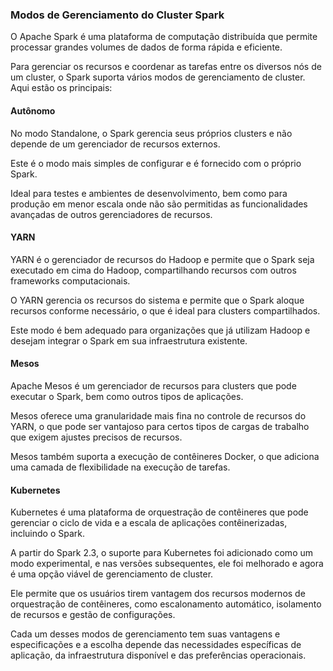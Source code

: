 ### Modos de Gerenciamento do Cluster Spark

O Apache Spark é uma plataforma de computação distribuída que permite processar grandes volumes de dados de forma rápida e eficiente.

Para gerenciar os recursos e coordenar as tarefas entre os diversos nós de um cluster, o Spark suporta vários modos de gerenciamento de cluster. Aqui estão os principais:

#### Autônomo

No modo Standalone, o Spark gerencia seus próprios clusters e não depende de um gerenciador de recursos externos.

Este é o modo mais simples de configurar e é fornecido com o próprio Spark.

Ideal para testes e ambientes de desenvolvimento, bem como para produção em menor escala onde não são permitidas as funcionalidades avançadas de outros gerenciadores de
recursos.

#### YARN

YARN é o gerenciador de recursos do Hadoop e permite que o Spark seja executado em cima do Hadoop, compartilhando recursos com outros frameworks computacionais.

O YARN gerencia os recursos do sistema e permite que o Spark aloque recursos conforme necessário, o que é ideal para clusters compartilhados.

Este modo é bem adequado para organizações que já utilizam Hadoop e desejam integrar o Spark em sua infraestrutura existente.

#### Mesos

Apache Mesos é um gerenciador de recursos para clusters que pode executar o Spark, bem como outros tipos de aplicações.

Mesos oferece uma granularidade mais fina no controle de recursos do YARN, o que pode ser vantajoso para certos tipos de cargas de trabalho que exigem ajustes precisos de
recursos.

Mesos também suporta a execução de contêineres Docker, o que adiciona uma camada de flexibilidade na execução de tarefas.

#### Kubernetes

Kubernetes é uma plataforma de orquestração de contêineres que pode gerenciar o ciclo de vida e a escala de aplicações contêinerizadas, incluindo o Spark.

A partir do Spark 2.3, o suporte para Kubernetes foi adicionado como um modo experimental, e nas versões subsequentes, ele foi melhorado e agora é uma opção viável de gerenciamento de cluster.

Ele permite que os usuários tirem vantagem dos recursos modernos de orquestração de contêineres, como escalonamento automático, isolamento de recursos e gestão de configurações.

Cada um desses modos de gerenciamento tem suas vantagens e especificações e a escolha depende das necessidades específicas de aplicação, da infraestrutura disponível e das preferências operacionais.